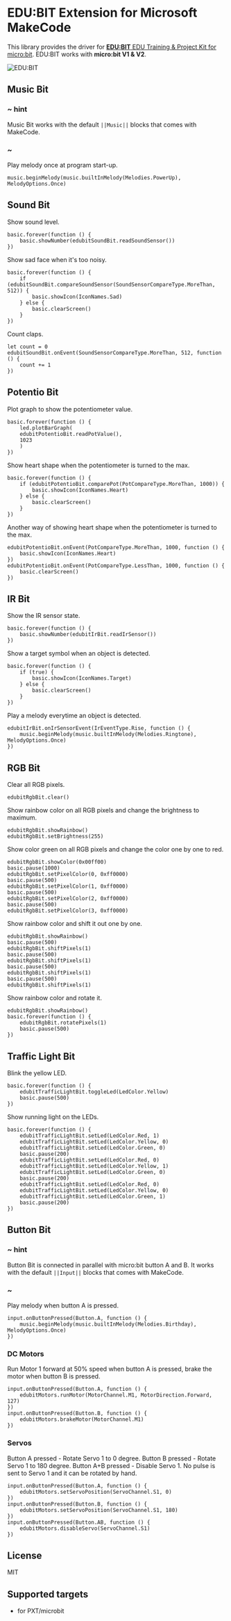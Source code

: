 # EDU:BIT Extension for Microsoft MakeCode

This library provides the driver for [**EDU:BIT** EDU Training & Project Kit for micro:bit](https://www.cytron.io/p-edu-bit). EDU:BIT works with **micro:bit V1 & V2**.

![EDU:BIT](https://raw.githubusercontent.com/CytronTechnologies/pxt-edubit/master/icon.png)

## Music Bit

### ~ hint
Music Bit works with the default ``||Music||`` blocks that comes with MakeCode.
### ~

Play melody once at program start-up.

```blocks
music.beginMelody(music.builtInMelody(Melodies.PowerUp), MelodyOptions.Once)
```

## Sound Bit

Show sound level.

```blocks
basic.forever(function () {
    basic.showNumber(edubitSoundBit.readSoundSensor())
})
```

Show sad face when it's too noisy.

```blocks
basic.forever(function () {
    if (edubitSoundBit.compareSoundSensor(SoundSensorCompareType.MoreThan, 512)) {
        basic.showIcon(IconNames.Sad)
    } else {
        basic.clearScreen()
    }
})
```

Count claps.

```blocks
let count = 0
edubitSoundBit.onEvent(SoundSensorCompareType.MoreThan, 512, function () {
    count += 1
})
```
## Potentio Bit

Plot graph to show the potentiometer value.

```blocks
basic.forever(function () {
    led.plotBarGraph(
    edubitPotentioBit.readPotValue(),
    1023
    )
})
```

Show heart shape when the potentiometer is turned to the max.

```blocks
basic.forever(function () {
    if (edubitPotentioBit.comparePot(PotCompareType.MoreThan, 1000)) {
        basic.showIcon(IconNames.Heart)
    } else {
        basic.clearScreen()
    }
})
```

Another way of showing heart shape when the potentiometer is turned to the max.

```blocks
edubitPotentioBit.onEvent(PotCompareType.MoreThan, 1000, function () {
    basic.showIcon(IconNames.Heart)
})
edubitPotentioBit.onEvent(PotCompareType.LessThan, 1000, function () {
    basic.clearScreen()
})
```

## IR Bit

Show the IR sensor state.

```blocks
basic.forever(function () {
    basic.showNumber(edubitIrBit.readIrSensor())
})
```

Show a target symbol when an object is detected.

```blocks
basic.forever(function () {
    if (true) {
        basic.showIcon(IconNames.Target)
    } else {
        basic.clearScreen()
    }
})
```

Play a melody everytime an object is detected.

```blocks
edubitIrBit.onIrSensorEvent(IrEventType.Rise, function () {
    music.beginMelody(music.builtInMelody(Melodies.Ringtone), MelodyOptions.Once)
})
```

## RGB Bit

Clear all RGB pixels.

```blocks
edubitRgbBit.clear()
```

Show rainbow color on all RGB pixels and change the brightness to maximum.

```blocks
edubitRgbBit.showRainbow()
edubitRgbBit.setBrightness(255)
```

Show color green on all RGB pixels and change the color one by one to red.

```blocks
edubitRgbBit.showColor(0x00ff00)
basic.pause(1000)
edubitRgbBit.setPixelColor(0, 0xff0000)
basic.pause(500)
edubitRgbBit.setPixelColor(1, 0xff0000)
basic.pause(500)
edubitRgbBit.setPixelColor(2, 0xff0000)
basic.pause(500)
edubitRgbBit.setPixelColor(3, 0xff0000)
```

Show rainbow color and shift it out one by one.

```blocks
edubitRgbBit.showRainbow()
basic.pause(500)
edubitRgbBit.shiftPixels(1)
basic.pause(500)
edubitRgbBit.shiftPixels(1)
basic.pause(500)
edubitRgbBit.shiftPixels(1)
basic.pause(500)
edubitRgbBit.shiftPixels(1)
```

Show rainbow color and rotate it.

```blocks
edubitRgbBit.showRainbow()
basic.forever(function () {
    edubitRgbBit.rotatePixels(1)
    basic.pause(500)
})
```

## Traffic Light Bit

Blink the yellow LED.

```blocks
basic.forever(function () {
    edubitTrafficLightBit.toggleLed(LedColor.Yellow)
    basic.pause(500)
})
```

Show running light on the LEDs.

```blocks
basic.forever(function () {
    edubitTrafficLightBit.setLed(LedColor.Red, 1)
    edubitTrafficLightBit.setLed(LedColor.Yellow, 0)
    edubitTrafficLightBit.setLed(LedColor.Green, 0)
    basic.pause(200)
    edubitTrafficLightBit.setLed(LedColor.Red, 0)
    edubitTrafficLightBit.setLed(LedColor.Yellow, 1)
    edubitTrafficLightBit.setLed(LedColor.Green, 0)
    basic.pause(200)
    edubitTrafficLightBit.setLed(LedColor.Red, 0)
    edubitTrafficLightBit.setLed(LedColor.Yellow, 0)
    edubitTrafficLightBit.setLed(LedColor.Green, 1)
    basic.pause(200)
})
```

## Button Bit

### ~ hint
Button Bit is connected in parallel with micro:bit button A and B.
It works with the default ``||Input||`` blocks that comes with MakeCode.
### ~

Play melody when button A is pressed.

```blocks
input.onButtonPressed(Button.A, function () {
    music.beginMelody(music.builtInMelody(Melodies.Birthday), MelodyOptions.Once)
})
```

### DC Motors

Run Motor 1 forward at 50% speed when button A is pressed, brake the motor when button B is pressed.

```blocks
input.onButtonPressed(Button.A, function () {
    edubitMotors.runMotor(MotorChannel.M1, MotorDirection.Forward, 127)
})
input.onButtonPressed(Button.B, function () {
    edubitMotors.brakeMotor(MotorChannel.M1)
})
```

### Servos

Button A pressed - Rotate Servo 1 to 0 degree.
Button B pressed - Rotate Servo 1 to 180 degree.
Button A+B pressed - Disable Servo 1. No pulse is sent to Servo 1 and it can be rotated by hand.

```blocks
input.onButtonPressed(Button.A, function () {
    edubitMotors.setServoPosition(ServoChannel.S1, 0)
})
input.onButtonPressed(Button.B, function () {
    edubitMotors.setServoPosition(ServoChannel.S1, 180)
})
input.onButtonPressed(Button.AB, function () {
    edubitMotors.disableServo(ServoChannel.S1)
})
```

## License

MIT

## Supported targets

* for PXT/microbit

